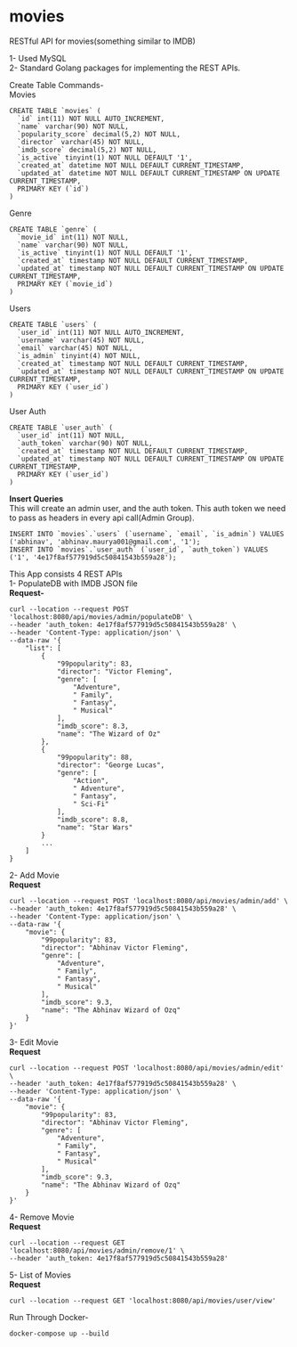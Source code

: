 # movies
RESTful API for movies(something similar to IMDB)

1- Used MySQL  
2- Standard Golang packages for implementing the REST APIs.

Create Table Commands-  
Movies   
```
CREATE TABLE `movies` (
  `id` int(11) NOT NULL AUTO_INCREMENT,
  `name` varchar(90) NOT NULL,
  `popularity_score` decimal(5,2) NOT NULL,
  `director` varchar(45) NOT NULL,
  `imdb_score` decimal(5,2) NOT NULL,
  `is_active` tinyint(1) NOT NULL DEFAULT '1',
  `created_at` datetime NOT NULL DEFAULT CURRENT_TIMESTAMP,
  `updated_at` datetime NOT NULL DEFAULT CURRENT_TIMESTAMP ON UPDATE CURRENT_TIMESTAMP,
  PRIMARY KEY (`id`)
)
```   
Genre   
```
CREATE TABLE `genre` (
  `movie_id` int(11) NOT NULL,
  `name` varchar(90) NOT NULL,
  `is_active` tinyint(1) NOT NULL DEFAULT '1',
  `created_at` timestamp NOT NULL DEFAULT CURRENT_TIMESTAMP,
  `updated_at` timestamp NOT NULL DEFAULT CURRENT_TIMESTAMP ON UPDATE CURRENT_TIMESTAMP,
  PRIMARY KEY (`movie_id`)
)
```   
Users   
```
CREATE TABLE `users` (
  `user_id` int(11) NOT NULL AUTO_INCREMENT,
  `username` varchar(45) NOT NULL,
  `email` varchar(45) NOT NULL,
  `is_admin` tinyint(4) NOT NULL,
  `created_at` timestamp NOT NULL DEFAULT CURRENT_TIMESTAMP,
  `updated_at` timestamp NOT NULL DEFAULT CURRENT_TIMESTAMP ON UPDATE CURRENT_TIMESTAMP,
  PRIMARY KEY (`user_id`)
)
```
User Auth   
```
CREATE TABLE `user_auth` (
  `user_id` int(11) NOT NULL,
  `auth_token` varchar(90) NOT NULL,
  `created_at` timestamp NOT NULL DEFAULT CURRENT_TIMESTAMP,
  `updated_at` timestamp NOT NULL DEFAULT CURRENT_TIMESTAMP ON UPDATE CURRENT_TIMESTAMP,
  PRIMARY KEY (`user_id`)
)
```

**Insert Queries**   
This will create an admin user, and the auth token. This auth token we need to pass as headers in every api call(Admin Group).
```
INSERT INTO `movies`.`users` (`username`, `email`, `is_admin`) VALUES ('abhinav', 'abhinav.maurya001@gmail.com', '1');
INSERT INTO `movies`.`user_auth` (`user_id`, `auth_token`) VALUES ('1', '4e17f8af577919d5c50841543b559a28');
```

This App consists 4 REST APIs   
1- PopulateDB with IMDB JSON file   
**Request-**
```
curl --location --request POST 'localhost:8080/api/movies/admin/populateDB' \
--header 'auth_token: 4e17f8af577919d5c50841543b559a28' \
--header 'Content-Type: application/json' \
--data-raw '{
    "list": [
        {
            "99popularity": 83,
            "director": "Victor Fleming",
            "genre": [
                "Adventure",
                " Family",
                " Fantasy",
                " Musical"
            ],
            "imdb_score": 8.3,
            "name": "The Wizard of Oz"
        },
        {
            "99popularity": 88,
            "director": "George Lucas",
            "genre": [
                "Action",
                " Adventure",
                " Fantasy",
                " Sci-Fi"
            ],
            "imdb_score": 8.8,
            "name": "Star Wars"
        }
        ...
    ]
}
```
2- Add Movie  
**Request**
```
curl --location --request POST 'localhost:8080/api/movies/admin/add' \
--header 'auth_token: 4e17f8af577919d5c50841543b559a28' \
--header 'Content-Type: application/json' \
--data-raw '{
    "movie": {
        "99popularity": 83,
        "director": "Abhinav Victor Fleming",
        "genre": [
            "Adventure",
            " Family",
            " Fantasy",
            " Musical"
        ],
        "imdb_score": 9.3,
        "name": "The Abhinav Wizard of Ozq"
    }
}'
```
3- Edit Movie  
**Request**
```
curl --location --request POST 'localhost:8080/api/movies/admin/edit' \
--header 'auth_token: 4e17f8af577919d5c50841543b559a28' \
--header 'Content-Type: application/json' \
--data-raw '{
    "movie": {
        "99popularity": 83,
        "director": "Abhinav Victor Fleming",
        "genre": [
            "Adventure",
            " Family",
            " Fantasy",
            " Musical"
        ],
        "imdb_score": 9.3,
        "name": "The Abhinav Wizard of Ozq"
    }
}'
```
4- Remove Movie  
**Request**
```
curl --location --request GET 'localhost:8080/api/movies/admin/remove/1' \
--header 'auth_token: 4e17f8af577919d5c50841543b559a28'
```
5- List of Movies  
**Request**
```
curl --location --request GET 'localhost:8080/api/movies/user/view'
```

Run Through Docker-   
```
docker-compose up --build
```
